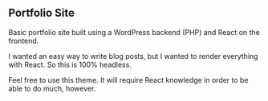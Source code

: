 ## Portfolio Site

Basic portfolio site built using a WordPress backend (PHP) and React on the frontend. 

I wanted an easy way to write blog posts, but I wanted to render everything with React. So this is 100% headless.

Feel free to use this theme. It will require React knowledge in order to be able to do much, however.
